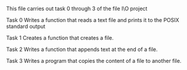 This file carries out task 0 through 3 of the file I\O project

Task 0 Writes a function that reads a text file and prints it to the POSIX standard output

Task 1 Creates a function that creates a file.

Task 2 Writes a function that appends text at the end of a file.

Task 3 Writes a program that copies the content of a file to another file.
